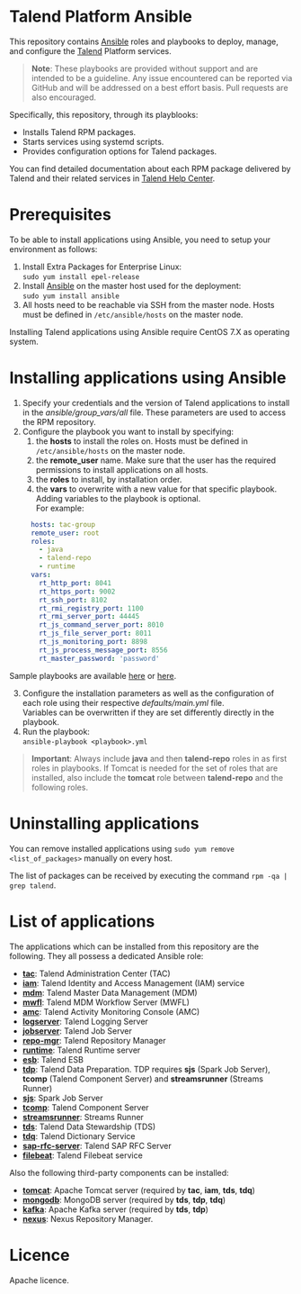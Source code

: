 # Talend Platform Ansible

This repository contains [Ansible](https://www.ansible.com/) roles and playbooks to deploy, manage, and configure the [Talend](https://www.talend.com) Platform services.

> **Note**: These playbooks are provided without support and are intended to be a guideline. Any issue encountered can be reported via GitHub and will be addressed on a best effort basis. Pull requests are also encouraged.

Specifically, this repository, through its playblooks:

* Installs Talend RPM packages.
* Starts services using systemd scripts.
* Provides configuration options for Talend packages.

You can find detailed documentation about each RPM package delivered by Talend and their related services in [Talend Help Center](https://help.talend.com/search/all?query=rpm&content-lang=en-US).

# Prerequisites

To be able to install applications using Ansible, you need to setup your environment as follows:

1. Install Extra Packages for Enterprise Linux: <br/> `sudo yum install epel-release`
2. Install [Ansible](https://www.ansible.com/) on the master host used for the deployment: <br/> `sudo yum install ansible`
3. All hosts need to be reachable via SSH from the master node. Hosts must be defined in `/etc/ansible/hosts` on the master node.

Installing Talend applications using Ansible require CentOS 7.X as operating system.

# Installing applications using Ansible

1. Specify your credentials and the version of Talend applications to install in the *ansible/group_vars/all* file. These parameters are used to access the RPM repository.
2. Configure the playbook you want to install by specifying:
    1. the **hosts** to install the roles on. Hosts must be defined in `/etc/ansible/hosts` on the master node.
    2. the **remote_user** name. Make sure that the user has the required permissions to install applications on all hosts.
    3. the **roles** to install, by installation order.
    4. the **vars** to overwrite with a new value for that specific playbook. Adding variables to the playbook is optional. <br/>
    For example:
    ```yml
      hosts: tac-group
      remote_user: root
      roles:
        - java
        - talend-repo
        - runtime
      vars:
        rt_http_port: 8041
        rt_https_port: 9002
        rt_ssh_port: 8102
        rt_rmi_registry_port: 1100
        rt_rmi_server_port: 44445
        rt_js_command_server_port: 8010
        rt_js_file_server_port: 8011
        rt_js_monitoring_port: 8898
        rt_js_process_message_port: 8556
        rt_master_password: 'password'
    ```
Sample playbooks are available [here](ansible/examples) or [here](ansible).

3. Configure the installation parameters as well as the configuration of each role using their respective *defaults/main.yml* file. <br/> Variables can be overwritten if they are set differently directly in the playbook.
4. Run the playbook: <br/> `ansible-playbook <playbook>.yml`

> **Important**: Always include **java** and then **talend-repo** roles in as first roles in playbooks. If Tomcat is needed for the set of roles that are installed, also include the **tomcat** role between **talend-repo** and the following roles.

# Uninstalling applications

You can remove installed applications using `sudo yum remove <list_of_packages>` manually on every host.

The list of packages can be received by executing the command `rpm -qa | grep talend`.

# List of applications

The applications which can be installed from this repository are the following. They all possess a dedicated Ansible role:

* **[tac](ansible/roles/tac)**: Talend Administration Center (TAC)
* **[iam](ansible/roles/iam)**: Talend Identity and Access Management (IAM) service
* **[mdm](ansible/roles/mdm)**: Talend Master Data Management (MDM)
* **[mwfl](ansible/roles/mwfl)**: Talend MDM Workflow Server (MWFL)
* **[amc](ansible/roles/amc)**: Talend Activity Monitoring Console (AMC)
* **[logserver](ansible/roles/logserver)**: Talend Logging Server
* **[jobserver](ansible/roles/jobserver)**: Talend Job Server
* **[repo-mgr](ansible/roles/repo-mgr)**: Talend Repository Manager
* **[runtime](ansible/roles/runtime)**: Talend Runtime server
* **[esb](ansible/roles/esb)**: Talend ESB
* **[tdp](ansible/roles/tdp)**: Talend Data Preparation. TDP requires **sjs** (Spark Job Server), **tcomp** (Talend Component Server) and **streamsrunner** (Streams Runner)
* **[sjs](ansible/roles/sjs)**: Spark Job Server
* **[tcomp](ansible/roles/tcomp)**: Talend Component Server
* **[streamsrunner](ansible/roles/streamsrunner)**: Streams Runner
* **[tds](ansible/roles/tds)**: Talend Data Stewardship (TDS)
* **[tdq](ansible/roles/tdq)**: Talend Dictionary Service
* **[sap-rfc-server](ansible/roles/sap-rfc-server)**: Talend SAP RFC Server
* **[filebeat](ansible/roles/filebeat)**: Talend Filebeat service

Also the following third-party components can be installed:

* **[tomcat](ansible/roles/tomcat)**: Apache Tomcat server (required by **tac**, **iam**, **tds**, **tdq**)
* **[mongodb](ansible/roles/mongodb)**: MongoDB server (required by **tds**, **tdp**, **tdq**)
* **[kafka](ansible/roles/kafka)**: Apache Kafka server (required by **tds**, **tdp**)
* **[nexus](ansible/roles/nexus)**: Nexus Repository Manager.

# Licence

Apache licence.
